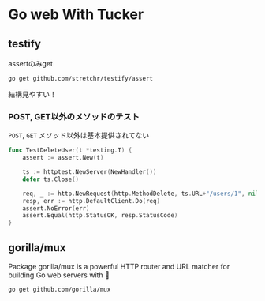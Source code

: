 # Go web With Tucker

## testify
assertのみget
```shell
go get github.com/stretchr/testify/assert
```
結構見やすい！

### POST, GET以外のメソッドのテスト

`POST`, `GET` メソッド以外は基本提供されてない

```go
func TestDeleteUser(t *testing.T) {
	assert := assert.New(t)

	ts := httptest.NewServer(NewHandler())
	defer ts.Close()

	req, _ := http.NewRequest(http.MethodDelete, ts.URL+"/users/1", nil)
	resp, err := http.DefaultClient.Do(req)
	assert.NoError(err)
	assert.Equal(http.StatusOK, resp.StatusCode)
}
```


## gorilla/mux
Package gorilla/mux is a powerful HTTP router and URL matcher for building Go web servers with 🦍
```shell
go get github.com/gorilla/mux
```

